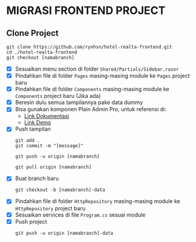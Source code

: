 # MIGRASI FRONTEND PROJECT

## Clone Project  
  ```
  git clone https://github.com/rynhsn/hotel-realta-frontend.git
  cd ./hotel-realta-frontend
  git checkout [namabranch]
  ```
- [X] Sesuaikan menu section di folder `Shared/Partials/Sidebar.razor`
- [X] Pindahkan file di folder `Pages` masing-masing module ke `Pages` project baru
- [X] Pindahkan file di folder `Components` masing-masing module ke `Components` project baru (Jika ada)
- [X] Beresin dulu semua tampilannya pake data dummy
- [X] Bisa gunakan komponen Plain Admin Pro, untuk referensi di:
  - [Link Dokumentasi](https://plainadmin.com/docs )
  - [Link Demo](https://demo.plainadmin.com/)
- [X] Push tampilan
  ```
  git add .
  git commit -m "[message]"
  ```
  ```
  git push -u origin [namabranch]
  ```
  ```
  git pull origin [namabranch]
  ```
- [X] Buat branch baru
  ```
  git checkout -b [namabranch]-data
  ```
- [X] Pindahkan file di folder `HttpRepository` masing-masing module ke `HttpRepository` project baru 
- [X] Sesuaikan services di file `Program.cs` sesuai module
- [X] Push project
  ```
  git push -u origin [namabranch]-data
  ```
